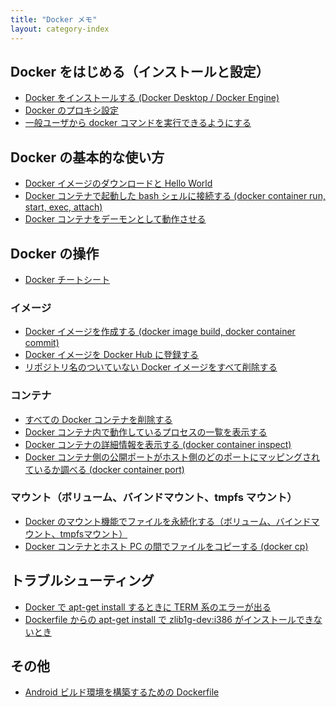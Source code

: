 ```yaml
---
title: "Docker メモ"
layout: category-index
---
```


Docker をはじめる（インストールと設定）
----
* [Docker をインストールする (Docker Desktop / Docker Engine)](install)
* [Docker のプロキシ設定](proxy.html)
* [一般ユーザから docker コマンドを実行できるようにする](run-docker-without-root.html)


Docker の基本的な使い方
----
* [Docker イメージのダウンロードと Hello World](download-image.html)
* [Docker コンテナで起動した bash シェルに接続する (docker container run, start, exec, attach)](run-container.html)
* [Docker コンテナをデーモンとして動作させる](run-container-as-daemon.html)


Docker の操作
----
* [Docker チートシート](cheatsheet.html)

### イメージ
* [Docker イメージを作成する (docker image build, docker container commit)](create-image.html)
* [Docker イメージを Docker Hub に登録する](register-image-to-dockerhub.html)
* [リポジトリ名のついていない Docker イメージをすべて削除する](remove-unnamed-images.html)

### コンテナ
* [すべての Docker コンテナを削除する](remove-all-containers.html)
* [Docker コンテナ内で動作しているプロセスの一覧を表示する](list-processes.html)
* [Docker コンテナの詳細情報を表示する (docker container inspect)](inspect-container.html)
* [Docker コンテナ側の公開ポートがホスト側のどのポートにマッピングされているか調べる (docker container port)](port-mappings.html)

### マウント（ボリューム、バインドマウント、tmpfs マウント）
* [Docker のマウント機能でファイルを永続化する（ボリューム、バインドマウント、tmpfsマウント）](mount)
* [Docker コンテナとホスト PC の間でファイルをコピーする (docker cp)](docker-cp.html)


トラブルシューティング
----
* [Docker で apt-get install するときに TERM 系のエラーが出る](term-error.html)
* [Dockerfile からの apt-get install で zlib1g-dev:i386 がインストールできないとき](zlib-error.html)


その他
----
* [Android ビルド環境を構築するための Dockerfile](dockerfile-for-android.html)

